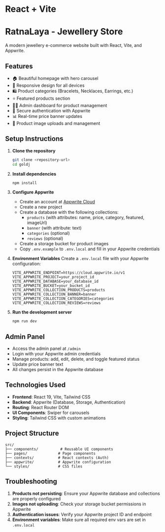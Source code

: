 # React + Vite

# RatnaLaya - Jewellery Store

A modern jewellery e-commerce website built with React, Vite, and Appwrite.

## Features

- 🏠 Beautiful homepage with hero carousel
- 📱 Responsive design for all devices
- 🛍️ Product categories (Bracelets, Necklaces, Earrings, etc.)
- ⭐ Featured products section
- 👨‍💼 Admin dashboard for product management
- 🔐 Secure authentication with Appwrite
- 📊 Real-time price banner updates
- 💎 Product image uploads and management

## Setup Instructions

1. **Clone the repository**
   ```bash
   git clone <repository-url>
   cd goldj
   ```

2. **Install dependencies**
   ```bash
   npm install
   ```

3. **Configure Appwrite**
   - Create an account at [Appwrite Cloud](https://cloud.appwrite.io)
   - Create a new project
   - Create a database with the following collections:
     - `products` (with attributes: name, price, category, featured, imageUrl)
     - `banner` (with attribute: text)
     - `categories` (optional)
     - `reviews` (optional)
   - Create a storage bucket for product images
   - Copy `.env.example` to `.env.local` and fill in your Appwrite credentials

4. **Environment Variables**
   Create a `.env.local` file with your Appwrite configuration:
   ```env
   VITE_APPWRITE_ENDPOINT=https://cloud.appwrite.io/v1
   VITE_APPWRITE_PROJECT=your_project_id
   VITE_APPWRITE_DATABASE=your_database_id
   VITE_APPWRITE_BUCKET=your_bucket_id
   VITE_APPWRITE_COLLECTION_PRODUCTS=products
   VITE_APPWRITE_COLLECTION_BANNER=banner
   VITE_APPWRITE_COLLECTION_CATEGORIES=categories
   VITE_APPWRITE_COLLECTION_REVIEWS=reviews
   ```

5. **Run the development server**
   ```bash
   npm run dev
   ```

## Admin Panel

- Access the admin panel at `/admin`
- Login with your Appwrite admin credentials
- Manage products: add, edit, delete, and toggle featured status
- Update price banner text
- All changes persist in the Appwrite database

## Technologies Used

- **Frontend**: React 19, Vite, Tailwind CSS
- **Backend**: Appwrite (Database, Storage, Authentication)
- **Routing**: React Router DOM
- **UI Components**: Swiper for carousels
- **Styling**: Tailwind CSS with custom animations

## Project Structure

```
src/
├── components/          # Reusable UI components
├── pages/              # Page components
├── contexts/           # React contexts (Auth)
├── appwrite/           # Appwrite configuration
└── styles/             # CSS files
```

## Troubleshooting

1. **Products not persisting**: Ensure your Appwrite database and collections are properly configured
2. **Images not uploading**: Check your storage bucket permissions in Appwrite
3. **Authentication issues**: Verify your Appwrite project ID and endpoint
4. **Environment variables**: Make sure all required env vars are set in `.env.local`